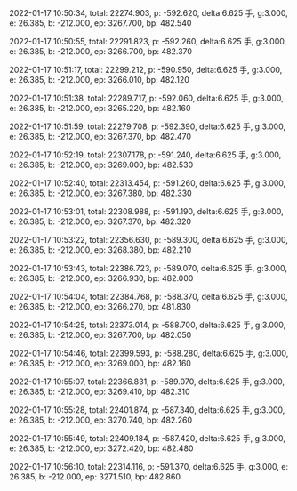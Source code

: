 2022-01-17 10:50:34, total: 22274.903, p: -592.620, delta:6.625 手, g:3.000, e: 26.385, b: -212.000, ep: 3267.700, bp: 482.540

2022-01-17 10:50:55, total: 22291.823, p: -592.260, delta:6.625 手, g:3.000, e: 26.385, b: -212.000, ep: 3266.700, bp: 482.370

2022-01-17 10:51:17, total: 22299.212, p: -590.950, delta:6.625 手, g:3.000, e: 26.385, b: -212.000, ep: 3266.010, bp: 482.120

2022-01-17 10:51:38, total: 22289.717, p: -592.060, delta:6.625 手, g:3.000, e: 26.385, b: -212.000, ep: 3265.220, bp: 482.160

2022-01-17 10:51:59, total: 22279.708, p: -592.390, delta:6.625 手, g:3.000, e: 26.385, b: -212.000, ep: 3267.370, bp: 482.470

2022-01-17 10:52:19, total: 22307.178, p: -591.240, delta:6.625 手, g:3.000, e: 26.385, b: -212.000, ep: 3269.000, bp: 482.530

2022-01-17 10:52:40, total: 22313.454, p: -591.260, delta:6.625 手, g:3.000, e: 26.385, b: -212.000, ep: 3267.380, bp: 482.330

2022-01-17 10:53:01, total: 22308.988, p: -591.190, delta:6.625 手, g:3.000, e: 26.385, b: -212.000, ep: 3267.370, bp: 482.320

2022-01-17 10:53:22, total: 22356.630, p: -589.300, delta:6.625 手, g:3.000, e: 26.385, b: -212.000, ep: 3268.380, bp: 482.210

2022-01-17 10:53:43, total: 22386.723, p: -589.070, delta:6.625 手, g:3.000, e: 26.385, b: -212.000, ep: 3266.930, bp: 482.000

2022-01-17 10:54:04, total: 22384.768, p: -588.370, delta:6.625 手, g:3.000, e: 26.385, b: -212.000, ep: 3266.270, bp: 481.830

2022-01-17 10:54:25, total: 22373.014, p: -588.700, delta:6.625 手, g:3.000, e: 26.385, b: -212.000, ep: 3267.700, bp: 482.050

2022-01-17 10:54:46, total: 22399.593, p: -588.280, delta:6.625 手, g:3.000, e: 26.385, b: -212.000, ep: 3269.000, bp: 482.160

2022-01-17 10:55:07, total: 22366.831, p: -589.070, delta:6.625 手, g:3.000, e: 26.385, b: -212.000, ep: 3269.410, bp: 482.310

2022-01-17 10:55:28, total: 22401.874, p: -587.340, delta:6.625 手, g:3.000, e: 26.385, b: -212.000, ep: 3270.740, bp: 482.260

2022-01-17 10:55:49, total: 22409.184, p: -587.420, delta:6.625 手, g:3.000, e: 26.385, b: -212.000, ep: 3272.420, bp: 482.480

2022-01-17 10:56:10, total: 22314.116, p: -591.370, delta:6.625 手, g:3.000, e: 26.385, b: -212.000, ep: 3271.510, bp: 482.860